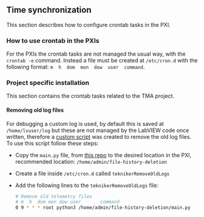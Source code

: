 ## Time synchronization

This section describes how to configure crontab tasks in the PXI.

### How to use crontab in the PXIs

For the PXIs the crontab tasks are not managed the usual way, with the `crontab -e` command. Instead a file must be
created at `/etc/cron.d` with the following format: `m  h  dom  mon  dow  user  command`.

### Project specific installation

This section contains the crontab tasks related to the TMA project.

#### Removing old log files

For debugging a custom log is used, by default this is saved at `/home/lvuser/log` but these are not managed by the
LabVIEW code once written, therefore a [custom script](https://gitlab.tekniker.es/aut/projects/3151-LSST/python/file-history-deletion)
was created to remove the old log files. To use this script follow these steps:

- Copy the `main.py` file, from [this repo](https://gitlab.tekniker.es/aut/projects/3151-LSST/python/file-history-deletion)
  to the desired location in the PXI, recommended location: `/home/admin/file-history-deletion`
- Create a file inside `/etc/cron.d` called `teknikerRemoveOldLogs`
- Add the following lines to the `teknikerRemoveOldLogs` file:

  ```bash
  # Remove old telemetry files
  # m  h  dom mon dow user       command
  0 9 * * * root python3 /home/admin/file-history-deletion/main.py
  ```
